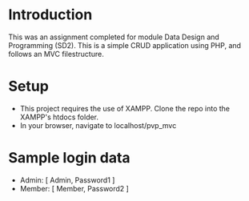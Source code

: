 # Introduction
This was an assignment completed for module Data Design and Programming (SD2). This is a simple CRUD application using PHP, and follows an MVC filestructure.

# Setup
- This project requires the use of XAMPP. Clone the repo into the XAMPP's htdocs folder.
- In your browser, navigate to localhost/pvp_mvc

# Sample login data
- Admin: [ Admin, Password1 ]
- Member: [ Member, Password2 ]
